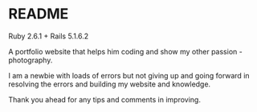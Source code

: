 # README

Ruby 2.6.1   +   Rails 5.1.6.2

A portfolio website that helps him coding and show my other passion - photography.

I am a newbie with loads of errors but not giving up and going forward in resolving the errors and building my website and knowledge.

Thank you ahead for any tips and comments in improving.

